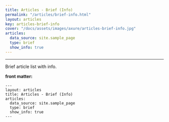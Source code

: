 ```yaml
---
title: Articles - Brief (Info)
permalink: "/articles/brief-info.html"
layout: articles
key: articles-brief-info
cover: "/docs/assets/images/axure/articles-brief-info.jpg"
articles:
  data_source: site.sample_page
  type: brief
  show_info: true
---
```


<div class="article__content" markdown="1">

---

Brief article list with info.

<!--more-->

**front matter:**

    ---
    layout: articles
    title: Articles - Brief (Info)
    articles:
      data_source: site.sample_page
      type: brief
      show_info: true
    ---

</div>
